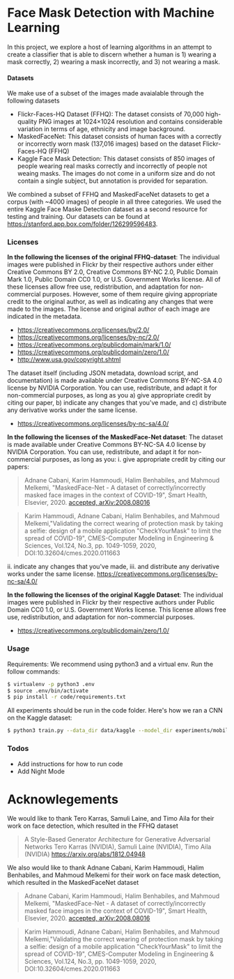 # Face Mask Detection with Machine Learning

In this project, we explore a host of learning algorithms in an attempt to create a classifier that is able to discern whether a human is 1) wearing a mask correctly, 2) wearing a mask incorrectly, and 3) not wearing a mask. 

#### Datasets
We make use of a subset of the images made avaialable through the following datasets
- Flickr-Faces-HQ Dataset (FFHQ): The dataset consists of 70,000 high-quality PNG images at 1024×1024 resolution and contains considerable variation in terms of age, ethnicity and image background.
- MaskedFaceNet:  This dataset consists of human faces with a correctly or incorrectly worn mask (137,016 images) based on the dataset Flickr-Faces-HQ (FFHQ)
- Kaggle Face Mask Detection: This dataset consists of 850 images of people wearing real masks correctly and incorrectly of people not weaing masks. The images do not come in a uniform size and do not contain a single subject, but annotation is provided for separation.

We combined a subset of FFHQ and MaskedFaceNet datasets to get a corpus (with ~4000 images) of people in all three categories. We used the entire Kaggle Face Maske Detection dataset as a second resource for testing and training. Our datasets can be found at https://stanford.app.box.com/folder/126299596483.

### Licenses
**In the following the licenses of the original FFHQ-dataset**: The individual images were published in Flickr by their respective authors under either Creative Commons BY 2.0, Creative Commons BY-NC 2.0, Public Domain Mark 1.0, Public Domain CC0 1.0, or U.S. Government Works license. All of these licenses allow free use, redistribution, and adaptation for non-commercial purposes. However, some of them require giving appropriate credit to the original author, as well as indicating any changes that were made to the images. The license and original author of each image are indicated in the metadata.

- https://creativecommons.org/licenses/by/2.0/
- https://creativecommons.org/licenses/by-nc/2.0/
- https://creativecommons.org/publicdomain/mark/1.0/
- https://creativecommons.org/publicdomain/zero/1.0/
- http://www.usa.gov/copyright.shtml

The dataset itself (including JSON metadata, download script, and documentation) is made available under Creative Commons BY-NC-SA 4.0 license by NVIDIA Corporation. You can use, redistribute, and adapt it for non-commercial purposes, as long as you a) give appropriate credit by citing our paper, b) indicate any changes that you've made, and c) distribute any derivative works under the same license.

- https://creativecommons.org/licenses/by-nc-sa/4.0/

**In the following the licenses of the MaskedFace-Net dataset**: The dataset is made available under Creative Commons BY-NC-SA 4.0 license by NVIDIA Corporation. You can use, redistribute, and adapt it for non-commercial purposes, as long as you:
i. give appropriate credit by citing our papers: 
>Adnane Cabani, Karim Hammoudi, Halim Benhabiles, and Mahmoud Melkemi, "MaskedFace-Net - A dataset of correctly/incorrectly masked face images in the context of COVID-19", Smart Health, Elsevier, 2020. [accepted, arXiv:2008.08016](https://arxiv.org/pdf/2008.08016.pdf)
 
> Karim Hammoudi, Adnane Cabani, Halim Benhabiles, and Mahmoud Melkemi,"Validating the correct wearing of protection mask by taking a selfie: design of a mobile application "CheckYourMask" to limit the spread of COVID-19", CMES-Computer Modeling in Engineering & Sciences, Vol.124, No.3, pp. 1049-1059, 2020, DOI:10.32604/cmes.2020.011663

ii. indicate any changes that you've made,
iii. and distribute any derivative works under the same license. https://creativecommons.org/licenses/by-nc-sa/4.0/

**In the following the licenses of the original Kaggle Dataset**: The individual images were published in Flickr by their respective authors under Public Domain CC0 1.0, or U.S. Government Works license. This license allows free use, redistribution, and adaptation for non-commercial purposes.

- https://creativecommons.org/publicdomain/zero/1.0/

### Usage 
Requirements:
We recommend using python3 and a virtual env. Run the follow commands:
```sh
$ virtualenv -p python3 .env
$ source .env/bin/activate
$ pip install -r code/requirements.txt
```

All experiments should be run in the code folder. Here's how we ran a CNN on the Kaggle dataset:
```sh
$ python3 train.py --data_dir data/kaggle --model_dir experiments/mobilenet_kaggle --net mobilenet   
```

### Todos
 - Add instructions for how to run code
 - Add Night Mode

# Acknowlegements
We would like to thank Tero Karras, Samuli Laine, and Timo Aila for their work on face detection, which resulted in the FFHQ dataset
>A Style-Based Generator Architecture for Generative Adversarial Networks
>Tero Karras (NVIDIA), Samuli Laine (NVIDIA), Timo Aila (NVIDIA)
>https://arxiv.org/abs/1812.04948

We also would like to thank Adnane Cabani, Karim Hammoudi, Halim Benhabiles, and Mahmoud Melkemi for their work on face mask detection, which resulted in the MaskedFaceNet dataset
>Adnane Cabani, Karim Hammoudi, Halim Benhabiles, and Mahmoud Melkemi, "MaskedFace-Net - A dataset of correctly/incorrectly masked face images in the context of COVID-19", Smart Health, Elsevier, 2020. [accepted, arXiv:2008.08016](https://arxiv.org/pdf/2008.08016.pdf)

>Karim Hammoudi, Adnane Cabani, Halim Benhabiles, and Mahmoud Melkemi,"Validating the correct wearing of protection mask by taking a selfie: design of a mobile application "CheckYourMask" to limit the spread of COVID-19", CMES-Computer Modeling in Engineering & Sciences, Vol.124, No.3, pp. 1049-1059, 2020, DOI:10.32604/cmes.2020.011663
